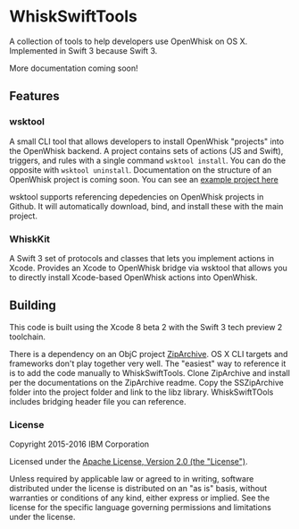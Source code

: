 # WhiskSwiftTools
A collection of tools to help developers use OpenWhisk on OS X.  Implemented in Swift 3 because Swift 3.

More documentation coming soon!

## Features

### wsktool  
A small CLI tool that allows developers to install OpenWhisk "projects" into the OpenWhisk backend.  A project contains sets of actions (JS and Swift), triggers, and rules with a single command `wsktool install`.  You can do the opposite with `wsktool uninstall`.  Documentation on the structure of an OpenWhisk project is coming soon.  You can see an [example project here](https://gi.thub.com/openwhisk/openwhisk-package-jira)

wsktool supports referencing depedencies on OpenWhisk projects in Github.  It will automatically download, bind, and install these with the main project.

### WhiskKit
A Swift 3 set of protocols and classes that lets you implement actions in Xcode.  Provides an Xcode to OpenWhisk bridge via wsktool that allows you to directly install Xcode-based OpenWhisk actions into OpenWhisk.

## Building
This code is built using the Xcode 8 beta 2 with the Swift 3 tech preview 2 toolchain.  

There is a dependency on an ObjC project [ZipArchive](https://github.com/ZipArchive/ZipArchive).  OS X CLI targets and frameworks don't play together very well. The "easiest" way to reference it is to add the code manually to WhiskSwiftTools.  Clone ZipArchive and install per the documentations on the ZipArchive readme. Copy the SSZipArchive folder into the project folder and link to the libz library. WhiskSwiftTOols includes bridging header file you can reference.

### License

Copyright 2015-2016 IBM Corporation

Licensed under the [Apache License, Version 2.0 (the "License")](http://www.apache.org/licenses/LICENSE-2.0.html).

Unless required by applicable law or agreed to in writing, software distributed under the license is distributed on an "as is" basis, without warranties or conditions of any kind, either express or implied. See the license for the specific language governing permissions and limitations under the license.
